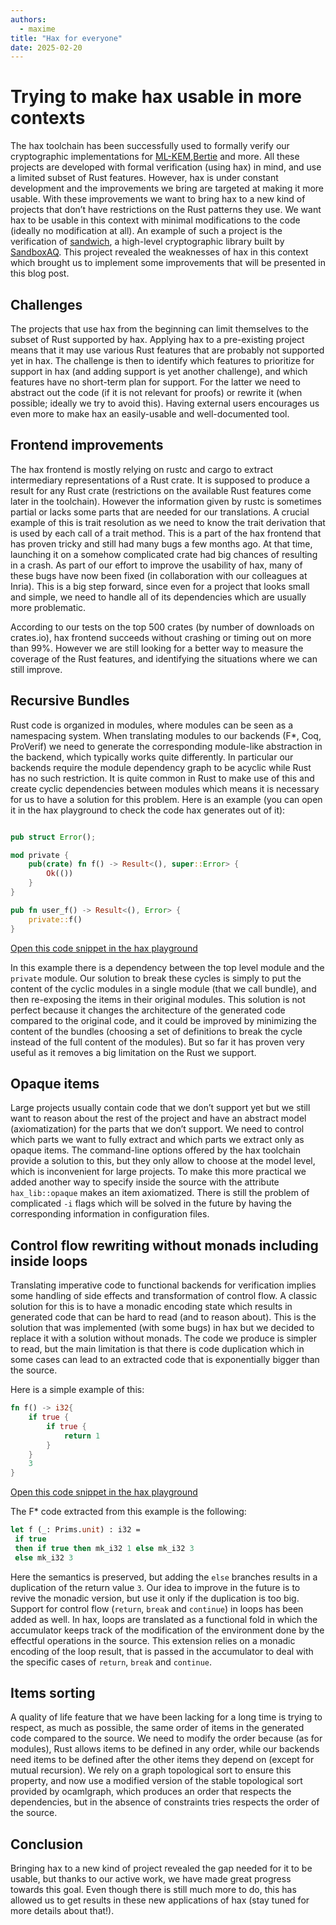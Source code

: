 ```yaml
---
authors:
  - maxime
title: "Hax for everyone"
date: 2025-02-20
---
```


# Trying to make hax usable in more contexts
The hax toolchain has been successfully used to formally verify our cryptographic implementations for [ML-KEM](https://cryspen.com/post/ml-kem-verification/),[Bertie](https://cryspen.com/post/hax-pv/) and more. All these projects are developed with formal verification (using hax) in mind, and use a limited subset of Rust features.
However, hax is under constant development and the improvements we bring are targeted at making it more usable. With these improvements we want to bring hax to a new kind of projects that don’t have restrictions on the Rust patterns they use. We want hax to be usable in this context with minimal modifications to the code (ideally no modification at all). An example of such a project is the verification of [sandwich](https://github.com/sandbox-quantum/sandwich), a high-level cryptographic library built by [SandboxAQ](https://cryspen.com/post/hax-sandbox/). This project revealed the weaknesses of hax in this context which brought us to implement some improvements that will be presented in this blog post.
## Challenges
The projects that use hax from the beginning can limit themselves to the subset of Rust supported by hax. Applying hax to a pre-existing project means that it may use various Rust features that are probably not supported yet in hax. The challenge is then to identify which features to prioritize for support in hax (and adding support is yet another challenge), and which features have no short-term plan for support. For the latter we need to abstract out the code (if it is not relevant for proofs) or rewrite it (when possible; ideally we try to avoid this).
Having external users encourages us even more to make hax an easily-usable and well-documented tool.
## Frontend improvements
The hax frontend is mostly relying on rustc and cargo to extract intermediary representations of a Rust crate. It is supposed to produce a result for any Rust crate (restrictions on the available Rust features come later in the toolchain). However the information given by rustc is sometimes partial or lacks some parts that are needed for our translations. A crucial example of this is trait resolution as we need to know the trait derivation that is used by each call of a trait method. This is a part of the hax frontend that has proven tricky and still had many bugs a few months ago. At that time, launching it on a somehow complicated crate had big chances of resulting in a crash. As part of our effort to improve the usability of hax, many of these bugs have now been fixed (in collaboration with our colleagues at Inria). This is a big step forward, since even for a project that looks small and simple, we need to handle all of its dependencies which are usually more problematic.

According to our tests on the top 500 crates (by number of downloads on crates.io), hax frontend succeeds without crashing or timing out on more than 99%. However we are still looking for a better way to measure the coverage of the Rust features, and identifying the situations where we can still improve.
## Recursive Bundles
Rust code is organized in modules, where modules can be seen as a namespacing system. When translating modules to our backends (F*, Coq, ProVerif) we need to generate the corresponding module-like abstraction in the backend, which typically works quite differently. In particular our backends require the module dependency graph to be acyclic while Rust has no such restriction. It is quite common in Rust to make use of this and create cyclic dependencies between modules which means it is necessary for us to have a solution for this problem.
Here is an example (you can open it in the hax playground to check the code hax generates out of it):
```rust

pub struct Error();

mod private {
	pub(crate) fn f() -> Result<(), super::Error> {
    	Ok(())
	}
}

pub fn user_f() -> Result<(), Error> {
	private::f()
}
```
[Open this code snippet in the hax playground](https://hax-playground.cryspen.com/#fstar/b7fe08cccd/gist=fcb9cb9854c69ee6e2788648a380ff79)

In this example there is a dependency between the top level module and the `private` module. Our solution to break these cycles is simply to put the content of the cyclic modules in a single module (that we call bundle), and then re-exposing the items in their original modules.
This solution is not perfect because it changes the architecture of the generated code compared to the original code, and it could be improved by minimizing the content of the bundles (choosing a set of definitions to break the cycle instead of the full content of the modules). But so far it has proven very useful as it removes a big limitation on the Rust we support.
## Opaque items
Large projects usually contain code that we don’t support yet but we still want to reason about the rest of the project and have an abstract model (axiomatization) for the parts that we don’t support. We need to control which parts we want to fully extract and which parts we extract only as opaque items. The command-line options offered by the hax toolchain provide a solution to this, but they only allow to choose at the model level, which is inconvenient for large projects. To make this more practical we added another way to specify inside the source with the attribute `hax_lib::opaque` makes an item axiomatized. There is still the problem of complicated `-i` flags which will be solved in the future by having the corresponding information in configuration files.
## Control flow rewriting without monads including inside loops
Translating imperative code to functional backends for verification implies some handling of side effects and transformation of control flow. A classic solution for this is to have a monadic encoding state which results in generated code that can be hard to read (and to reason about). This is the solution that was implemented (with some bugs) in hax but we decided to replace it with a solution without monads. The code we produce is simpler to read, but the main limitation is that there is code duplication which in some cases can lead to an extracted code that is exponentially bigger than the source.

Here is a simple example of this:
```rust
fn f() -> i32{
	if true {
    	if true {
        	return 1
    	}
	}
	3
}
```
[Open this code snippet in the hax playground](https://hax-playground.cryspen.com/#fstar/b7fe08cccd/gist=078ca6da8dad17541533bb5a0724784b)

The F* code extracted from this example is the following:
```ocaml
let f (_: Prims.unit) : i32 =
 if true
 then if true then mk_i32 1 else mk_i32 3
 else mk_i32 3
```
Here the semantics is preserved, but adding the `else` branches results in a duplication of the return value `3`.
Our idea to improve in the future is to revive the monadic version, but use it only if the duplication is too big. 
Support for control flow (`return`, `break` and `continue`) in loops has been added as well. In hax, loops are translated as a functional fold in which the accumulator keeps track of the modification of the environment done by the effectful operations in the source. This extension relies on a monadic encoding of the loop result, that is passed in the accumulator to deal with the specific cases of `return`, `break` and `continue`. 
## Items sorting
A quality of life feature that we have been lacking for a long time is trying to respect, as much as possible, the same order of items in the generated code compared to the source. We need to modify the order because (as for modules), Rust allows items to be defined in any order, while our backends need items to be defined after the other items they depend on (except for mutual recursion). We rely on a graph topological sort to ensure this property, and now use a modified version of the stable topological sort provided by ocamlgraph, which produces an order that respects the dependencies, but in the absence of constraints tries respects the order of the source.
## Conclusion
Bringing hax to a new kind of project revealed the gap needed for it to be usable, but thanks to our active work, we have made great progress towards this goal. Even though there is still much more to do, this has allowed us to get results in these new applications of hax (stay tuned for more details about that!).
